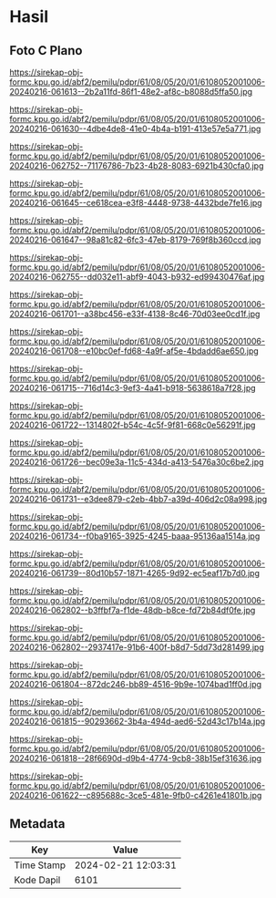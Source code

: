 # Hasil

## Foto C Plano

https://sirekap-obj-formc.kpu.go.id/abf2/pemilu/pdpr/61/08/05/20/01/6108052001006-20240216-061613--2b2a11fd-86f1-48e2-af8c-b8088d5ffa50.jpg

https://sirekap-obj-formc.kpu.go.id/abf2/pemilu/pdpr/61/08/05/20/01/6108052001006-20240216-061630--4dbe4de8-41e0-4b4a-b191-413e57e5a771.jpg

https://sirekap-obj-formc.kpu.go.id/abf2/pemilu/pdpr/61/08/05/20/01/6108052001006-20240216-062752--71176786-7b23-4b28-8083-6921b430cfa0.jpg

https://sirekap-obj-formc.kpu.go.id/abf2/pemilu/pdpr/61/08/05/20/01/6108052001006-20240216-061645--ce618cea-e3f8-4448-9738-4432bde7fe16.jpg

https://sirekap-obj-formc.kpu.go.id/abf2/pemilu/pdpr/61/08/05/20/01/6108052001006-20240216-061647--98a81c82-6fc3-47eb-8179-769f8b360ccd.jpg

https://sirekap-obj-formc.kpu.go.id/abf2/pemilu/pdpr/61/08/05/20/01/6108052001006-20240216-062755--dd032e11-abf9-4043-b932-ed99430476af.jpg

https://sirekap-obj-formc.kpu.go.id/abf2/pemilu/pdpr/61/08/05/20/01/6108052001006-20240216-061701--a38bc456-e33f-4138-8c46-70d03ee0cd1f.jpg

https://sirekap-obj-formc.kpu.go.id/abf2/pemilu/pdpr/61/08/05/20/01/6108052001006-20240216-061708--e10bc0ef-fd68-4a9f-af5e-4bdadd6ae650.jpg

https://sirekap-obj-formc.kpu.go.id/abf2/pemilu/pdpr/61/08/05/20/01/6108052001006-20240216-061715--716d14c3-9ef3-4a41-b918-5638618a7f28.jpg

https://sirekap-obj-formc.kpu.go.id/abf2/pemilu/pdpr/61/08/05/20/01/6108052001006-20240216-061722--1314802f-b54c-4c5f-9f81-668c0e56291f.jpg

https://sirekap-obj-formc.kpu.go.id/abf2/pemilu/pdpr/61/08/05/20/01/6108052001006-20240216-061726--bec09e3a-11c5-434d-a413-5476a30c6be2.jpg

https://sirekap-obj-formc.kpu.go.id/abf2/pemilu/pdpr/61/08/05/20/01/6108052001006-20240216-061731--e3dee879-c2eb-4bb7-a39d-406d2c08a998.jpg

https://sirekap-obj-formc.kpu.go.id/abf2/pemilu/pdpr/61/08/05/20/01/6108052001006-20240216-061734--f0ba9165-3925-4245-baaa-95136aa1514a.jpg

https://sirekap-obj-formc.kpu.go.id/abf2/pemilu/pdpr/61/08/05/20/01/6108052001006-20240216-061739--80d10b57-1871-4265-9d92-ec5eaf17b7d0.jpg

https://sirekap-obj-formc.kpu.go.id/abf2/pemilu/pdpr/61/08/05/20/01/6108052001006-20240216-062802--b3ffbf7a-f1de-48db-b8ce-fd72b84df0fe.jpg

https://sirekap-obj-formc.kpu.go.id/abf2/pemilu/pdpr/61/08/05/20/01/6108052001006-20240216-062802--2937417e-91b6-400f-b8d7-5dd73d281499.jpg

https://sirekap-obj-formc.kpu.go.id/abf2/pemilu/pdpr/61/08/05/20/01/6108052001006-20240216-061804--872dc246-bb89-4516-9b9e-1074bad1ff0d.jpg

https://sirekap-obj-formc.kpu.go.id/abf2/pemilu/pdpr/61/08/05/20/01/6108052001006-20240216-061815--90293662-3b4a-494d-aed6-52d43c17b14a.jpg

https://sirekap-obj-formc.kpu.go.id/abf2/pemilu/pdpr/61/08/05/20/01/6108052001006-20240216-061818--28f6690d-d9b4-4774-9cb8-38b15ef31636.jpg

https://sirekap-obj-formc.kpu.go.id/abf2/pemilu/pdpr/61/08/05/20/01/6108052001006-20240216-061622--c895688c-3ce5-481e-9fb0-c4261e41801b.jpg


## Metadata

| Key        | Value               |
| ---------- | ------------------- |
| Time Stamp | 2024-02-21 12:03:31 |
| Kode Dapil | 6101                |



